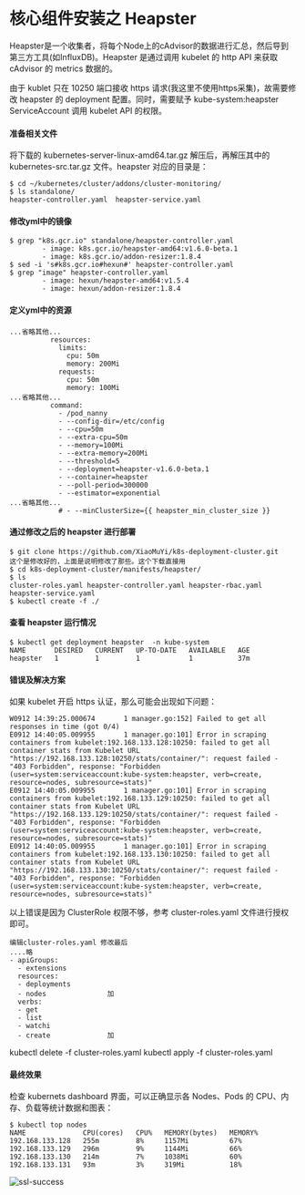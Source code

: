 # 核心组件安装之 Heapster
Heapster是一个收集者，将每个Node上的cAdvisor的数据进行汇总，然后导到第三方工具(如InfluxDB)。Heapster 是通过调用 kubelet 的 http API 来获取 cAdvisor 的 metrics 数据的。

由于 kublet 只在 10250 端口接收 https 请求(我这里不使用https采集)，故需要修改 heapster 的 deployment 配置。同时，需要赋予 kube-system:heapster ServiceAccount 调用 kubelet API 的权限。

#### 准备相关文件
将下载的 kubernetes-server-linux-amd64.tar.gz 解压后，再解压其中的 kubernetes-src.tar.gz 文件。heapster 对应的目录是：
```
$ cd ~/kubernetes/cluster/addons/cluster-monitoring/
$ ls standalone/
heapster-controller.yaml  heapster-service.yaml
```
#### 修改yml中的镜像
```
$ grep "k8s.gcr.io" standalone/heapster-controller.yaml 
        - image: k8s.gcr.io/heapster-amd64:v1.6.0-beta.1
        - image: k8s.gcr.io/addon-resizer:1.8.4
$ sed -i 's#k8s.gcr.io#hexun#' heapster-controller.yaml
$ grep "image" heapster-controller.yaml
        - image: hexun/heapster-amd64:v1.5.4
        - image: hexun/addon-resizer:1.8.4
```
#### 定义yml中的资源
```
...省略其他...
          resources:
            limits:
              cpu: 50m
              memory: 200Mi
            requests:
              cpu: 50m
              memory: 100Mi
...省略其他...
          command:
            - /pod_nanny
            - --config-dir=/etc/config
            - --cpu=50m
            - --extra-cpu=50m
            - --memory=100Mi
            - --extra-memory=200Mi
            - --threshold=5
            - --deployment=heapster-v1.6.0-beta.1
            - --container=heapster
            - --poll-period=300000
            - --estimator=exponential
...省略其他...
            # - --minClusterSize={{ heapster_min_cluster_size }}
```
#### 通过修改之后的 heapster 进行部署
```
$ git clone https://github.com/XiaoMuYi/k8s-deployment-cluster.git            这个是修改好的，上面是说明修改了那些。这个下载直接用
$ cd k8s-deployment-cluster/manifests/heapster/
$ ls
cluster-roles.yaml heapster-controller.yaml heapster-rbac.yaml heapster-service.yaml
$ kubectl create -f ./
```

#### 查看 heapster 运行情况
```
$ kubectl get deployment heapster  -n kube-system
NAME       DESIRED   CURRENT   UP-TO-DATE   AVAILABLE   AGE
heapster   1         1         1            1           37m
```
#### 错误及解决方案
如果 kubelet 开启 https 认证，那么可能会出现如下问题：
```
W0912 14:39:25.000674       1 manager.go:152] Failed to get all responses in time (got 0/4)
E0912 14:40:05.009955       1 manager.go:101] Error in scraping containers from kubelet:192.168.133.128:10250: failed to get all container stats from Kubelet URL "https://192.168.133.128:10250/stats/container/": request failed - "403 Forbidden", response: "Forbidden (user=system:serviceaccount:kube-system:heapster, verb=create, resource=nodes, subresource=stats)"
E0912 14:40:05.009955       1 manager.go:101] Error in scraping containers from kubelet:192.168.133.129:10250: failed to get all container stats from Kubelet URL "https://192.168.133.129:10250/stats/container/": request failed - "403 Forbidden", response: "Forbidden (user=system:serviceaccount:kube-system:heapster, verb=create, resource=nodes, subresource=stats)"
E0912 14:40:05.009955       1 manager.go:101] Error in scraping containers from kubelet:192.168.133.130:10250: failed to get all container stats from Kubelet URL "https://192.168.133.130:10250/stats/container/": request failed - "403 Forbidden", response: "Forbidden (user=system:serviceaccount:kube-system:heapster, verb=create, resource=nodes, subresource=stats)"
```
以上错误是因为 ClusterRole 权限不够，参考 cluster-roles.yaml 文件进行授权即可。
```
编辑cluster-roles.yaml 修改最后
....略
- apiGroups:
  - extensions
  resources:
  - deployments
  - nodes               加
  verbs:
  - get
  - list
  - watchi
  - create              加
```
kubectl delete -f cluster-roles.yaml
kubectl apply -f cluster-roles.yaml
#### 最终效果
检查 kubernets dashboard 界面，可以正确显示各 Nodes、Pods 的 CPU、内存、负载等统计数据和图表：
```
$ kubectl top nodes
NAME              CPU(cores)   CPU%   MEMORY(bytes)   MEMORY%   
192.168.133.128   255m         8%     1157Mi          67%       
192.168.133.129   296m         9%     1144Mi          66%       
192.168.133.130   214m         7%     1038Mi          60%       
192.168.133.131   93m          3%     319Mi           18% 
```
![ssl-success](images/dashboard.png)
